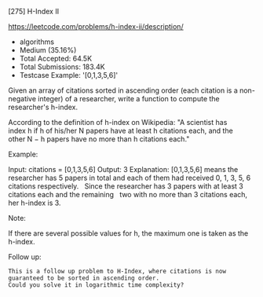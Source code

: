 [275] H-Index II  

https://leetcode.com/problems/h-index-ii/description/

* algorithms
* Medium (35.16%)
* Total Accepted:    64.5K
* Total Submissions: 183.4K
* Testcase Example:  '[0,1,3,5,6]'

Given an array of citations sorted in ascending order (each citation is a non-negative integer) of a researcher, write a function to compute the researcher's h-index.

According to the definition of h-index on Wikipedia: "A scientist has index h if h of his/her N papers have at least h citations each, and the other N − h papers have no more than h citations each."

Example:


Input: citations = [0,1,3,5,6]
Output: 3 
Explanation: [0,1,3,5,6] means the researcher has 5 papers in total and each of them had 
             received 0, 1, 3, 5, 6 citations respectively. 
             Since the researcher has 3 papers with at least 3 citations each and the remaining 
             two with no more than 3 citations each, her h-index is 3.

Note:

If there are several possible values for h, the maximum one is taken as the h-index.

Follow up:


	This is a follow up problem to H-Index, where citations is now guaranteed to be sorted in ascending order.
	Could you solve it in logarithmic time complexity?


